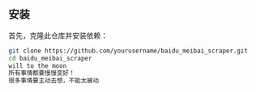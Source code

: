 
## 安装

首先，克隆此仓库并安装依赖：

```bash
git clone https://github.com/yourusername/baidu_meibai_scraper.git
cd baidu_meibai_scraper
will to the moon
所有事情都要慢慢变好！
很多事情要主动去想，不能太被动

